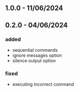 ## 1.0.0 - 11/06/2024



## 0.2.0 - 04/06/2024

### added

- sequential commands
- ignore messages option
- silence output option

### fixed

- executing incorrect command
